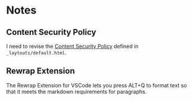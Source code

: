 # Notes

## Content Security Policy

I need to revise the [Content Security Policy][] defined in
`_laytouts/default.html`.

[Content Security Policy]: https://developer.mozilla.org/en-US/docs/Web/HTTP/CSP

## Rewrap Extension

The Rewrap Extension for VSCode lets you press ALT+Q to format text so that it
meets the markdown requirements for paragraphs.
